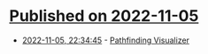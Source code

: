 # [Published on 2022-11-05](index.md)

* [2022-11-05, 22:34:45](https://news.ycombinator.com/item?id=33486633) - [Pathfinding Visualizer](https://pathfinding-visualizer-nu.vercel.app/)
